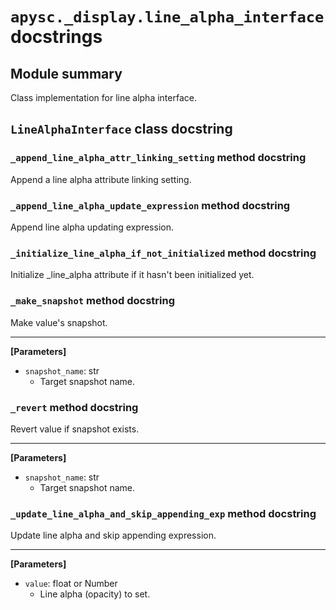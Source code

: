 # `apysc._display.line_alpha_interface` docstrings

## Module summary

Class implementation for line alpha interface.

## `LineAlphaInterface` class docstring

### `_append_line_alpha_attr_linking_setting` method docstring

Append a line alpha attribute linking setting.

### `_append_line_alpha_update_expression` method docstring

Append line alpha updating expression.

### `_initialize_line_alpha_if_not_initialized` method docstring

Initialize _line_alpha attribute if it hasn't been initialized yet.

### `_make_snapshot` method docstring

Make value's snapshot.<hr>

**[Parameters]**

- `snapshot_name`: str
  - Target snapshot name.

### `_revert` method docstring

Revert value if snapshot exists.<hr>

**[Parameters]**

- `snapshot_name`: str
  - Target snapshot name.

### `_update_line_alpha_and_skip_appending_exp` method docstring

Update line alpha and skip appending expression.<hr>

**[Parameters]**

- `value`: float or Number
  - Line alpha (opacity) to set.